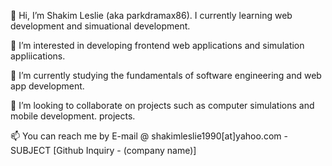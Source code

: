 <p>👋 Hi, I’m Shakim Leslie (aka parkdramax86). I currently learning web development and simuational development.</p>
<p>👀 I’m interested in developing frontend web applications and simulation appliications.</p>
<p>🌱 I’m currently studying the fundamentals of software engineering and web app development.</p>
<p>💞️ I’m looking to collaborate on projects such as computer simulations and mobile development. projects.</p>
<p>📫 You can reach me by E-mail @ shakimleslie1990[at]yahoo.com - SUBJECT [Github Inquiry - (company name)]</p>

<!--
**parkdramax86/parkdramax86** is a ✨ _special_ ✨ repository because its `README.md` (this file) appears on your GitHub profile.

Here are some ideas to get you started:

- 🔭 I’m currently working on ...
- 🌱 I’m currently learning ...
- 👯 I’m looking to collaborate on ...
- 🤔 I’m looking for help with ...
- 💬 Ask me about ...
- 📫 How to reach me: ...
- 😄 Pronouns: ...
- ⚡ Fun fact: ...
-->
